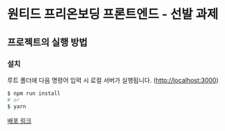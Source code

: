 # 원티드 프리온보딩 프론트엔드 - 선발 과제

## 프로젝트의 실행 방법

### 설치

루트 폴더에 다음 명령어 입력 시 로컬 서버가 실행됩니다. ([http://localhost:3000](http://localhost:3000))

```bash
$ npm run install
# or
$ yarn
```

[배포 링크](https://venerable-pothos-51f78f.netlify.app/todo)
